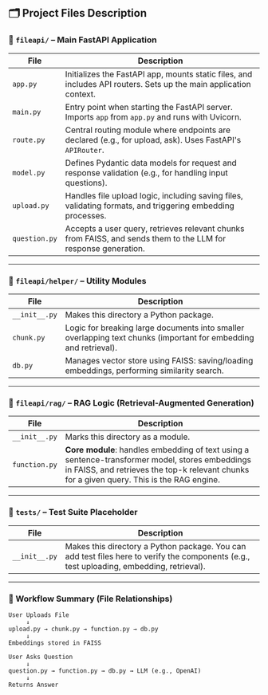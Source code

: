 ## 🗂️ Project Files Description

### 📁 `fileapi/` – Main FastAPI Application

| File | Description |
|------|-------------|
| `app.py` | Initializes the FastAPI app, mounts static files, and includes API routers. Sets up the main application context. |
| `main.py` | Entry point when starting the FastAPI server. Imports `app` from `app.py` and runs with Uvicorn. |
| `route.py` | Central routing module where endpoints are declared (e.g., for upload, ask). Uses FastAPI's `APIRouter`. |
| `model.py` | Defines Pydantic data models for request and response validation (e.g., for handling input questions). |
| `upload.py` | Handles file upload logic, including saving files, validating formats, and triggering embedding processes. |
| `question.py` | Accepts a user query, retrieves relevant chunks from FAISS, and sends them to the LLM for response generation. |

---

### 📁 `fileapi/helper/` – Utility Modules

| File | Description |
|------|-------------|
| `__init__.py` | Makes this directory a Python package. |
| `chunk.py` | Logic for breaking large documents into smaller overlapping text chunks (important for embedding and retrieval). |
| `db.py` | Manages vector store using FAISS: saving/loading embeddings, performing similarity search. |

---

### 📁 `fileapi/rag/` – RAG Logic (Retrieval-Augmented Generation)

| File | Description |
|------|-------------|
| `__init__.py` | Marks this directory as a module. |
| `function.py` | **Core module**: handles embedding of text using a sentence-transformer model, stores embeddings in FAISS, and retrieves the top-k relevant chunks for a given query. This is the RAG engine. |

---

### 📁 `tests/` – Test Suite Placeholder

| File | Description |
|------|-------------|
| `__init__.py` | Makes this directory a Python package. You can add test files here to verify the components (e.g., test uploading, embedding, retrieval). |

---

### 🧠 Workflow Summary (File Relationships)

```text
User Uploads File
     ↓
upload.py → chunk.py → function.py → db.py
     ↓
Embeddings stored in FAISS

User Asks Question
     ↓
question.py → function.py → db.py → LLM (e.g., OpenAI)
     ↓
Returns Answer
